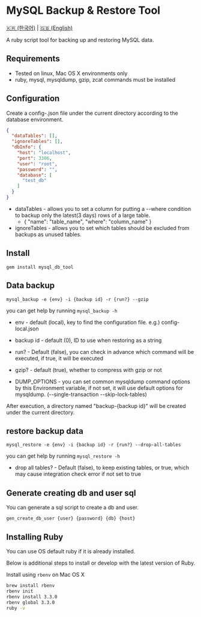 # MySQL Backup & Restore Tool

[🇰🇷 (한국어)](./README_KO.md) | [🇬🇧 (English)](./README.md)

A ruby script tool for backing up and restoring MySQL data.

## Requirements

* Tested on linux, Mac OS X environments only
* ruby, mysql, mysqldump, gzip, zcat commands must be installed

## Configuration

Create a config-<env>.json file under the current directory according to the database environment.

```json
{
  "dataTables": [],
  "ignoreTables": [],
  "dbInfo": {
    "host": "localhost",
    "port": 3306,
    "user": "root",
    "password": "",
    "database": [
      "test_db"
    ]
  }
}
```

* dataTables - allows you to set a column for putting a --where condition to backup only the latest(3 days) rows of a large table.
    * { "name": "table_name", "where": "column_name" }
* ignoreTables - allows you to set which tables should be excluded from backups as unused tables.

## Install

```shell
gem install mysql_db_tool
```

## Data backup

```shell
mysql_backup -e {env} -i {backup id} -r {run?} --gzip
```

you can get help by running `mysql_backup -h`

* env - default (local), key to find the configuration file. e.g.) config-local.json
* backup id - default (0), ID to use when restoring as a string
* run? - Default (false), you can check in advance which command will be executed, if true, it will be executed
* gzip? - default (true), whether to compress with gzip or not

* DUMP_OPTIONS - you can set common mysqldump command options by this Environment variable,
  if not set, it will use default options for mysqldump. (--single-transaction --skip-lock-tables)

After execution, a directory named "backup-{backup id}" will be created under the current directory.

## restore backup data

```shell
mysql_restore -e {env} -i {backup id} -r {run?} --drop-all-tables
```

you can get help by running `mysql_restore -h`

* drop all tables? - Default (false), to keep existing tables, or true, which may cause integration check error if not set to true

## Generate creating db and user sql

You can generate a sql script to create a db and user.

```shell
gen_create_db_user {user} {password} {db} {host}
```

## Installing Ruby

You can use OS default ruby if it is already installed.

Below is additional steps to install or develop with the latest version of Ruby.

Install using `rbenv` on Mac OS X

```bash
brew install rbenv
rbenv init
rbenv install 3.3.0
rbenv global 3.3.0
ruby -v
```


